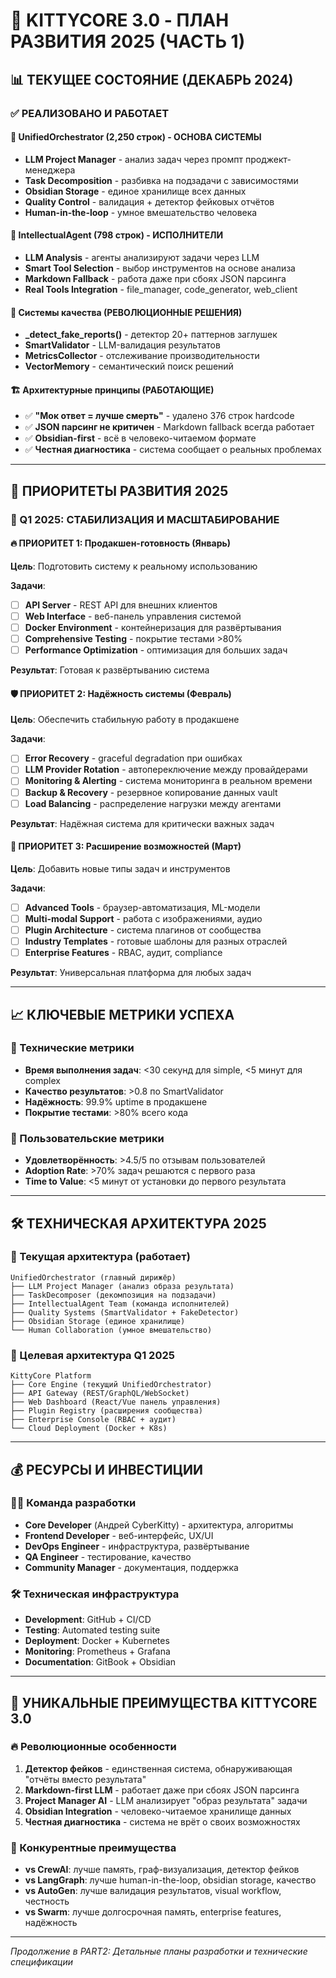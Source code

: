 # 🚀 KITTYCORE 3.0 - ПЛАН РАЗВИТИЯ 2025 (ЧАСТЬ 1)

## 📊 ТЕКУЩЕЕ СОСТОЯНИЕ (ДЕКАБРЬ 2024)

### ✅ РЕАЛИЗОВАНО И РАБОТАЕТ

#### 🧭 UnifiedOrchestrator (2,250 строк) - ОСНОВА СИСТЕМЫ
- **LLM Project Manager** - анализ задач через промпт проджект-менеджера
- **Task Decomposition** - разбивка на подзадачи с зависимостями
- **Obsidian Storage** - единое хранилище всех данных
- **Quality Control** - валидация + детектор фейковых отчётов
- **Human-in-the-loop** - умное вмешательство человека

#### 🧠 IntellectualAgent (798 строк) - ИСПОЛНИТЕЛИ
- **LLM Analysis** - агенты анализируют задачи через LLM
- **Smart Tool Selection** - выбор инструментов на основе анализа
- **Markdown Fallback** - работа даже при сбоях JSON парсинга
- **Real Tools Integration** - file_manager, code_generator, web_client

#### 🎯 Системы качества (РЕВОЛЮЦИОННЫЕ РЕШЕНИЯ)
- **_detect_fake_reports()** - детектор 20+ паттернов заглушек
- **SmartValidator** - LLM-валидация результатов
- **MetricsCollector** - отслеживание производительности
- **VectorMemory** - семантический поиск решений

#### 🏗️ Архитектурные принципы (РАБОТАЮЩИЕ)
- ✅ **"Мок ответ = лучше смерть"** - удалено 376 строк hardcode
- ✅ **JSON парсинг не критичен** - Markdown fallback всегда работает
- ✅ **Obsidian-first** - всё в человеко-читаемом формате
- ✅ **Честная диагностика** - система сообщает о реальных проблемах

---

## 🎯 ПРИОРИТЕТЫ РАЗВИТИЯ 2025

### 📅 Q1 2025: СТАБИЛИЗАЦИЯ И МАСШТАБИРОВАНИЕ

#### 🔥 ПРИОРИТЕТ 1: Продакшен-готовность (Январь)
**Цель**: Подготовить систему к реальному использованию

**Задачи**:
- [ ] **API Server** - REST API для внешних клиентов
- [ ] **Web Interface** - веб-панель управления системой  
- [ ] **Docker Environment** - контейнеризация для развёртывания
- [ ] **Comprehensive Testing** - покрытие тестами >80%
- [ ] **Performance Optimization** - оптимизация для больших задач

**Результат**: Готовая к развёртыванию система

#### 🛡️ ПРИОРИТЕТ 2: Надёжность системы (Февраль)
**Цель**: Обеспечить стабильную работу в продакшене

**Задачи**:
- [ ] **Error Recovery** - graceful degradation при ошибках
- [ ] **LLM Provider Rotation** - автопереключение между провайдерами
- [ ] **Monitoring & Alerting** - система мониторинга в реальном времени
- [ ] **Backup & Recovery** - резервное копирование данных vault
- [ ] **Load Balancing** - распределение нагрузки между агентами

**Результат**: Надёжная система для критически важных задач

#### 🚀 ПРИОРИТЕТ 3: Расширение возможностей (Март)
**Цель**: Добавить новые типы задач и инструментов

**Задачи**:
- [ ] **Advanced Tools** - браузер-автоматизация, ML-модели
- [ ] **Multi-modal Support** - работа с изображениями, аудио
- [ ] **Plugin Architecture** - система плагинов от сообщества
- [ ] **Industry Templates** - готовые шаблоны для разных отраслей
- [ ] **Enterprise Features** - RBAC, аудит, compliance

**Результат**: Универсальная платформа для любых задач

---

## 📈 КЛЮЧЕВЫЕ МЕТРИКИ УСПЕХА

### 🎯 Технические метрики
- **Время выполнения задач**: <30 секунд для simple, <5 минут для complex
- **Качество результатов**: >0.8 по SmartValidator
- **Надёжность**: 99.9% uptime в продакшене
- **Покрытие тестами**: >80% всего кода

### 👥 Пользовательские метрики  
- **Удовлетворённость**: >4.5/5 по отзывам пользователей
- **Adoption Rate**: >70% задач решаются с первого раза
- **Time to Value**: <5 минут от установки до первого результата

---

## 🛠️ ТЕХНИЧЕСКАЯ АРХИТЕКТУРА 2025

### 🎨 Текущая архитектура (работает)
```
UnifiedOrchestrator (главный дирижёр)
├── LLM Project Manager (анализ образа результата)
├── TaskDecomposer (декомпозиция на подзадачи)  
├── IntellectualAgent Team (команда исполнителей)
├── Quality Systems (SmartValidator + FakeDetector)
├── Obsidian Storage (единое хранилище)
└── Human Collaboration (умное вмешательство)
```

### 🚀 Целевая архитектура Q1 2025
```
KittyCore Platform
├── Core Engine (текущий UnifiedOrchestrator)
├── API Gateway (REST/GraphQL/WebSocket)
├── Web Dashboard (React/Vue панель управления)
├── Plugin Registry (расширения сообщества)
├── Enterprise Console (RBAC + аудит)
└── Cloud Deployment (Docker + K8s)
```

---

## 💰 РЕСУРСЫ И ИНВЕСТИЦИИ

### 👨‍💻 Команда разработки
- **Core Developer** (Андрей CyberKitty) - архитектура, алгоритмы
- **Frontend Developer** - веб-интерфейс, UX/UI
- **DevOps Engineer** - инфраструктура, развёртывание  
- **QA Engineer** - тестирование, качество
- **Community Manager** - документация, поддержка

### 🛠️ Техническая инфраструктура
- **Development**: GitHub + CI/CD
- **Testing**: Automated testing suite
- **Deployment**: Docker + Kubernetes
- **Monitoring**: Prometheus + Grafana
- **Documentation**: GitBook + Obsidian

---

## 🌟 УНИКАЛЬНЫЕ ПРЕИМУЩЕСТВА KITTYCORE 3.0

### 🔥 Революционные особенности
1. **Детектор фейков** - единственная система, обнаруживающая "отчёты вместо результата"
2. **Markdown-first LLM** - работает даже при сбоях JSON парсинга  
3. **Project Manager AI** - LLM анализирует "образ результата" задачи
4. **Obsidian Integration** - человеко-читаемое хранилище данных
5. **Честная диагностика** - система не врёт о своих возможностях

### 🚀 Конкурентные преимущества
- **vs CrewAI**: лучше память, граф-визуализация, детектор фейков
- **vs LangGraph**: лучше human-in-the-loop, obsidian storage, качество
- **vs AutoGen**: лучше валидация результатов, visual workflow, честность
- **vs Swarm**: лучше долгосрочная память, enterprise features, надёжность

---

*Продолжение в PART2: Детальные планы разработки и технические спецификации* 